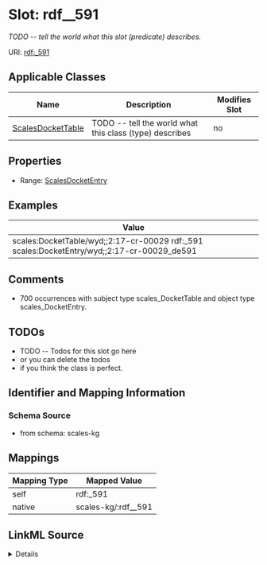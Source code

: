 

# Slot: rdf__591


_TODO -- tell the world what this slot (predicate) describes._





URI: [rdf:_591](http://www.w3.org/1999/02/22-rdf-syntax-ns#_591)



<!-- no inheritance hierarchy -->





## Applicable Classes

| Name | Description | Modifies Slot |
| --- | --- | --- |
| [ScalesDocketTable](../classes/ScalesDocketTable.md) | TODO -- tell the world what this class (type) describes |  no  |







## Properties

* Range: [ScalesDocketEntry](../classes/ScalesDocketEntry.md)






## Examples

| Value |
| --- |
| scales:DocketTable/wyd;;2:17-cr-00029 rdf:_591 scales:DocketEntry/wyd;;2:17-cr-00029_de591 |

## Comments

* 700 occurrences with subject type scales_DocketTable and object type scales_DocketEntry.

## TODOs

* TODO -- Todos for this slot go here
* or you can delete the todos
* if you think the class is perfect.

## Identifier and Mapping Information







### Schema Source


* from schema: scales-kg




## Mappings

| Mapping Type | Mapped Value |
| ---  | ---  |
| self | rdf:_591 |
| native | scales-kg/:rdf__591 |




## LinkML Source

<details>
```yaml
name: rdf__591
description: TODO -- tell the world what this slot (predicate) describes.
todos:
- TODO -- Todos for this slot go here
- or you can delete the todos
- if you think the class is perfect.
comments:
- 700 occurrences with subject type scales_DocketTable and object type scales_DocketEntry.
examples:
- value: scales:DocketTable/wyd;;2:17-cr-00029 rdf:_591 scales:DocketEntry/wyd;;2:17-cr-00029_de591
from_schema: scales-kg
rank: 1000
slot_uri: rdf:_591
alias: rdf__591
domain_of:
- scales_DocketTable
range: scales_DocketEntry

```
</details>